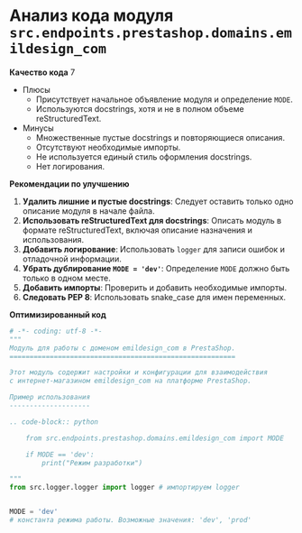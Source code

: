 # Анализ кода модуля `src.endpoints.prestashop.domains.emildesign_com`

**Качество кода**
7
 -  Плюсы
    - Присутствует начальное объявление модуля и определение `MODE`.
    - Используются docstrings, хотя и не в полном объеме reStructuredText.
 -  Минусы
    - Множественные пустые docstrings и повторяющиеся описания.
    - Отсутствуют необходимые импорты.
    - Не используется единый стиль оформления docstrings.
    - Нет логирования.

**Рекомендации по улучшению**

1.  **Удалить лишние и пустые docstrings**: Следует оставить только одно описание модуля в начале файла.
2.  **Использовать reStructuredText для docstrings**: Описать модуль в формате reStructuredText, включая описание назначения и использования.
3.  **Добавить логирование**: Использовать `logger` для записи ошибок и отладочной информации.
4.  **Убрать дублирование `MODE = 'dev'`**: Определение `MODE` должно быть только в одном месте.
5.  **Добавить импорты**: Проверить и добавить необходимые импорты.
6.  **Следовать PEP 8**: Использовать snake_case для имен переменных.

**Оптимизированный код**

```python
# -*- coding: utf-8 -*-
"""
Модуль для работы с доменом emildesign_com в PrestaShop.
========================================================

Этот модуль содержит настройки и конфигурации для взаимодействия
с интернет-магазином emildesign_com на платформе PrestaShop.

Пример использования
--------------------

.. code-block:: python

    from src.endpoints.prestashop.domains.emildesign_com import MODE

    if MODE == 'dev':
        print("Режим разработки")

"""
from src.logger.logger import logger # импортируем logger


MODE = 'dev'
# константа режима работы. Возможные значения: 'dev', 'prod'
```